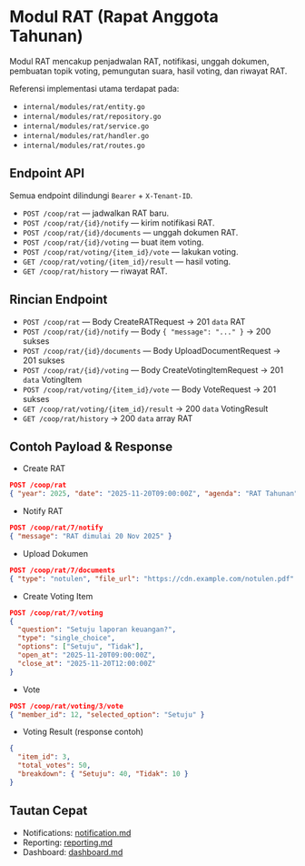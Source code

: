 # Modul RAT (Rapat Anggota Tahunan)

Modul RAT mencakup penjadwalan RAT, notifikasi, unggah dokumen, pembuatan topik voting, pemungutan suara, hasil voting, dan riwayat RAT.

Referensi implementasi utama terdapat pada:
- `internal/modules/rat/entity.go`
- `internal/modules/rat/repository.go`
- `internal/modules/rat/service.go`
- `internal/modules/rat/handler.go`
- `internal/modules/rat/routes.go`

## Endpoint API

Semua endpoint dilindungi `Bearer` + `X-Tenant-ID`.

- `POST /coop/rat` — jadwalkan RAT baru.
- `POST /coop/rat/{id}/notify` — kirim notifikasi RAT.
- `POST /coop/rat/{id}/documents` — unggah dokumen RAT.
- `POST /coop/rat/{id}/voting` — buat item voting.
- `POST /coop/rat/voting/{item_id}/vote` — lakukan voting.
- `GET /coop/rat/voting/{item_id}/result` — hasil voting.
- `GET /coop/rat/history` — riwayat RAT.

## Rincian Endpoint

- `POST /coop/rat` — Body CreateRATRequest → 201 `data` RAT
- `POST /coop/rat/{id}/notify` — Body `{ "message": "..." }` → 200 sukses
- `POST /coop/rat/{id}/documents` — Body UploadDocumentRequest → 201 sukses
- `POST /coop/rat/{id}/voting` — Body CreateVotingItemRequest → 201 `data` VotingItem
- `POST /coop/rat/voting/{item_id}/vote` — Body VoteRequest → 201 sukses
- `GET /coop/rat/voting/{item_id}/result` → 200 `data` VotingResult
- `GET /coop/rat/history` → 200 `data` array RAT

## Contoh Payload & Response

- Create RAT
```json
POST /coop/rat
{ "year": 2025, "date": "2025-11-20T09:00:00Z", "agenda": "RAT Tahunan" }
```

- Notify RAT
```json
POST /coop/rat/7/notify
{ "message": "RAT dimulai 20 Nov 2025" }
```

- Upload Dokumen
```json
POST /coop/rat/7/documents
{ "type": "notulen", "file_url": "https://cdn.example.com/notulen.pdf" }
```

- Create Voting Item
```json
POST /coop/rat/7/voting
{
  "question": "Setuju laporan keuangan?",
  "type": "single_choice",
  "options": ["Setuju", "Tidak"],
  "open_at": "2025-11-20T09:00:00Z",
  "close_at": "2025-11-20T12:00:00Z"
}
```

- Vote
```json
POST /coop/rat/voting/3/vote
{ "member_id": 12, "selected_option": "Setuju" }
```

- Voting Result (response contoh)
```json
{
  "item_id": 3,
  "total_votes": 50,
  "breakdown": { "Setuju": 40, "Tidak": 10 }
}
```

## Tautan Cepat

- Notifications: [notification.md](notification.md)
- Reporting: [reporting.md](reporting.md)
- Dashboard: [dashboard.md](dashboard.md)
